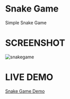 # Snake Game
Simple Snake Game
# SCREENSHOT
![snakegame](https://user-images.githubusercontent.com/112470358/236371982-b40eeac6-3431-4800-b18a-9ed291691b07.jpg)
# LIVE DEMO
[Snake Game Demo](https://kurakularohit.github.io)
